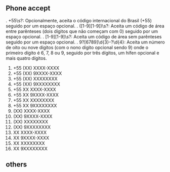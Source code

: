 ## Phone accept

. \+55\s?: Opcionalmente, aceita o código internacional do Brasil (+55) seguido por um espaço opcional.
. \([1-9][1-9]\)\s?: Aceita um código de área entre parênteses (dois dígitos que não começam com 0) seguido por um espaço opcional.
. [1-9][1-9]\s?: Aceita um código de área sem parênteses seguido por um espaço opcional.
. 9?[6789]\d{3}\-?\d{4}: Aceita um número de oito ou nove dígitos (com o nono dígito opcional sendo 9) onde o primeiro dígito é 6, 7, 8 ou 9, seguido por três dígitos, um hífen opcional e mais quatro dígitos.

1. +55 (XX) XXXX-XXXX
2. +55 (XX) 9XXXX-XXXX
3. +55 (XX) XXXXXXXX
4. +55 (XX) 9XXXXXXXX
5. +55 XX XXXX-XXXX
6. +55 XX 9XXXX-XXXX
7. +55 XX XXXXXXXX
8. +55 XX 9XXXXXXXX
9. (XX) XXXX-XXXX
10. (XX) 9XXXX-XXXX
11. (XX) XXXXXXXX
12. (XX) 9XXXXXXXX
13. XX XXXX-XXXX
14. XX 9XXXX-XXXX
15. XX XXXXXXXX
16. XX 9XXXXXXXX

## others
